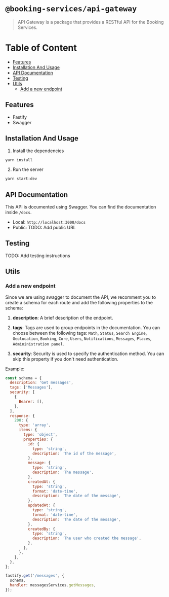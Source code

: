 # `@booking-services/api-gateway`

> API Gateway is a package that provides a RESTful API for the Booking Services.

# Table of Content
- [Features](#features)
- [Installation And Usage](#installation-and-usage)
- [API Documentation](#api-documentation)
- [Testing](#testing)
- [Utils](#utils)
  - [Add a new endpoint](#add-a-new-endpoint)

## Features
- Fastify
- Swagger

## Installation And Usage
1. Install the dependencies
```bash
yarn install
```

2. Run the server
```bash
yarn start:dev
```

## API Documentation
This API is documented using Swagger. You can find the documentation inside `/docs`.

- Local: `http://localhost:3000/docs`
- Public: TODO: Add public URL

## Testing
TODO: Add testing instructions

## Utils

### Add a new endpoint
Since we are using swagger to document the API, we recomment you to create a schema for each route and add the following properties to the schema:

1. **description**: A brief description of the endpoint.

2. **tags**: Tags are used to group endpoints in the documentation. You can choose between the following tags: `Math`, `Status`, `Search Engine`, `Geolocation`, `Booking`, `Core`, `Users`, `Notifications`, `Messages`, `Places`, `Admininistration panel`.

3. **security**: Security is used to specify the authentication method. You can skip this property if you don't need authentication.

Example:
```js
const schema = {
  description: 'Get messages',
  tags: ['Messages'],
  security: [
    {
      Bearer: [],
    },
  ],
  response: {
    200: {
      type: 'array',
      items: {
        type: 'object',
        properties: {
          id: {
            type: 'string',
            description: 'The id of the message',
          },
          message: {
            type: 'string',
            description: 'The message',
          },
          createdAt: {
            type: 'string',
            format: 'date-time',
            description: 'The date of the message',
          },
          updatedAt: {
            type: 'string',
            format: 'date-time',
            description: 'The date of the message',
          },
          createdBy: {
            type: 'string',
            description: 'The user who created the message',
          },
        },
      },
    },
  },
};

fastify.get('/messages', {
  schema,
  handler: messagesServices.getMessages,
});
```
